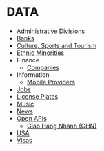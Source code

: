 # DATA

- [Administrative Divisions](administrative-divisions)
- [Banks](banks/banks.csv)
- [Culture, Sports and Tourism](cst)
- [Ethnic Minorities](ethnic-minorities/ethnic-minorities.csv)
- Finance
  - [Companies](finance/companies.csv)
- Information
  - [Mobile Providers](information/mobile-providers.csv)
- [Jobs](jobs/README.md)
- [License Plates](license-plates/license-plates.csv)
- [Music](music/artists.csv)
- [News](news/README.md)
- [Open APIs](open-apis/open-apis.csv)
  - [Giao Hang Nhanh (GHN)](open-apis/ghn)
- [USA](usa/README.md)
- [Visas](visas/visas.csv)